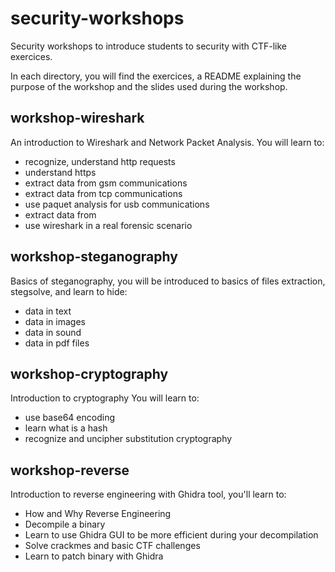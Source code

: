 # security-workshops
Security workshops to introduce students to security with CTF-like exercices.

In each directory, you will find the exercices, a README explaining the purpose of the workshop and the slides used during the workshop.

## workshop-wireshark

An introduction to Wireshark and Network Packet Analysis.
You will learn to:
* recognize, understand http requests
* understand https
* extract data from gsm communications
* extract data from tcp communications
* use paquet analysis for usb communications
* extract data from 
* use wireshark in a real forensic scenario

## workshop-steganography

Basics of steganography, you will be introduced to basics of files extraction, stegsolve, and learn to hide:
* data in text
* data in images
* data in sound
* data in pdf files

## workshop-cryptography

Introduction to cryptography
You will learn to:
* use base64 encoding
* learn what is a hash
* recognize and uncipher substitution cryptography

## workshop-reverse

Introduction to reverse engineering with Ghidra tool, you'll learn to:
* How and Why Reverse Engineering
* Decompile a binary
* Learn to use Ghidra GUI to be more efficient during your decompilation
* Solve crackmes and basic CTF challenges
* Learn to patch binary with Ghidra
